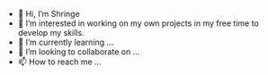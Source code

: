 - 👋 Hi, I’m Shringe
- 👀 I’m interested in working on my own projects in my free time to develop my skills.
- 🌱 I’m currently learning ...
- 💞️ I’m looking to collaborate on ...
- 📫 How to reach me ...

<!---
Shringe/Shringe is a ✨ special ✨ repository because its `README.md` (this file) appears on your GitHub profile.
You can click the Preview link to take a look at your changes.
--->
